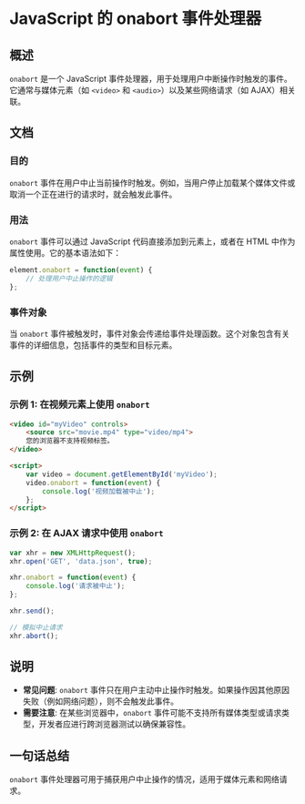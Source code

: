 <!--
Meta Description: # JavaScript 的 onabort 事件处理器 ## 概述 `onabort` 是一个 JavaScript 事件处理器，用于处理用户中断操作时触发的事件。它通常与媒体元素（如 `<video>` 和 `<audio>`）以及某些网络请求（如 AJAX）相关联。 ## 文档 ### 目的 ...
Meta Keywords: onabort, video, javascript, xhr, function
-->

# JavaScript 的 onabort 事件处理器

## 概述
`onabort` 是一个 JavaScript 事件处理器，用于处理用户中断操作时触发的事件。它通常与媒体元素（如 `<video>` 和 `<audio>`）以及某些网络请求（如 AJAX）相关联。

## 文档
### 目的
`onabort` 事件在用户中止当前操作时触发。例如，当用户停止加载某个媒体文件或取消一个正在进行的请求时，就会触发此事件。

### 用法
`onabort` 事件可以通过 JavaScript 代码直接添加到元素上，或者在 HTML 中作为属性使用。它的基本语法如下：

```javascript
element.onabort = function(event) {
    // 处理用户中止操作的逻辑
};
```

### 事件对象
当 `onabort` 事件被触发时，事件对象会传递给事件处理函数。这个对象包含有关事件的详细信息，包括事件的类型和目标元素。

## 示例
### 示例 1: 在视频元素上使用 `onabort`
```html
<video id="myVideo" controls>
    <source src="movie.mp4" type="video/mp4">
    您的浏览器不支持视频标签。
</video>

<script>
    var video = document.getElementById('myVideo');
    video.onabort = function(event) {
        console.log('视频加载被中止');
    };
</script>
```

### 示例 2: 在 AJAX 请求中使用 `onabort`
```javascript
var xhr = new XMLHttpRequest();
xhr.open('GET', 'data.json', true);

xhr.onabort = function(event) {
    console.log('请求被中止');
};

xhr.send();

// 模拟中止请求
xhr.abort();
```

## 说明
- **常见问题**: `onabort` 事件只在用户主动中止操作时触发。如果操作因其他原因失败（例如网络问题），则不会触发此事件。
- **需要注意**: 在某些浏览器中，`onabort` 事件可能不支持所有媒体类型或请求类型，开发者应进行跨浏览器测试以确保兼容性。

## 一句话总结
`onabort` 事件处理器可用于捕获用户中止操作的情况，适用于媒体元素和网络请求。